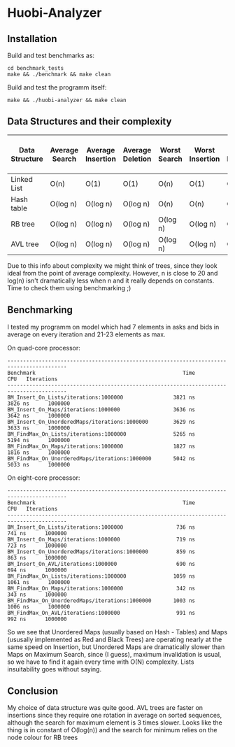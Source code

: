 # Huobi-Analyzer

## Installation

Build and test benchmarks as:

    cd benchmark_tests
    make && ./benchmark && make clean
    
Build and test the programm itself:

    make && ./huobi-analyzer && make clean

## Data Structures and their complexity

| Data Structure | Average Search | Average Insertion | Average Deletion | Worst Search | Worst Insertion | Worst Deletion | Max/min element access | Does it suit our goal? |
|----------------|----------------|-------------------|------------------|--------------|-----------------|----------------|------------------------|------------------------|
| Linked List    | O(n)           | O(1)              | O(1)             | O(n)         | O(1)            | O(1)           | O(n)                   | maybe                  |
| Hash table     | O(log n)       | O(log n)          | O(log n)         | O(n)         | O(n)            | O(n)           | O(n)                   | yes                    |
| RB tree        | O(log n)       | O(log n)          | O(log n)         | O(log n)     | O(log n)        | O(log n)       | O(1)                   | yes                    |
| AVL tree       | O(log n)       | O(log n)          | O(log n)         | O(log n)     | O(log n)        | O(log n)       | O(1)                   | maybe                  |

Due to this info about complexity we might think of trees, since they look ideal from the point of average complexity. However, n is close to 20 and log(n) isn't dramatically less when n and it really depends on constants. Time to check them using benchmarking ;)

## Benchmarking

I tested my programm on model which had 7 elements in asks and bids in average on every iteration and 21-23 elements as max.

On quad-core processor:

    -----------------------------------------------------------------------------------------
    Benchmark                                               Time             CPU   Iterations
    -----------------------------------------------------------------------------------------
    BM_Insert_On_Lists/iterations:1000000                3821 ns         3826 ns      1000000
    BM_Insert_On_Maps/iterations:1000000                 3636 ns         3642 ns      1000000
    BM_Insert_On_UnorderedMaps/iterations:1000000        3629 ns         3633 ns      1000000
    BM_FindMax_On_Lists/iterations:1000000               5265 ns         5194 ns      1000000
    BM_FindMax_On_Maps/iterations:1000000                1827 ns         1816 ns      1000000
    BM_FindMax_On_UnorderedMaps/iterations:1000000       5042 ns         5033 ns      1000000

On eight-core processor:

    -----------------------------------------------------------------------------------------
    Benchmark                                               Time             CPU   Iterations
    -----------------------------------------------------------------------------------------
    BM_Insert_On_Lists/iterations:1000000                 736 ns          741 ns      1000000
    BM_Insert_On_Maps/iterations:1000000                  719 ns          723 ns      1000000
    BM_Insert_On_UnorderedMaps/iterations:1000000         859 ns          863 ns      1000000
    BM_Insert_On_AVL/iterations:1000000                   690 ns          694 ns      1000000
    BM_FindMax_On_Lists/iterations:1000000               1059 ns         1061 ns      1000000
    BM_FindMax_On_Maps/iterations:1000000                 342 ns          343 ns      1000000
    BM_FindMax_On_UnorderedMaps/iterations:1000000       1003 ns         1006 ns      1000000
    BM_FindMax_On_AVL/iterations:1000000                  991 ns          992 ns      1000000

So we see that Unordered Maps (usually based on Hash - Tables) and Maps (ususally implemented as Red and Black Trees) are operating nearly at the same speed on Insertion, but Unordered Maps are dramatically slower than Maps on Maximum Search, since (I guess), maximum invalidation is usual, so we have to find it again every time with O(N) complexity. Lists insuitability goes without saying.

## Conclusion

My choice of data structure was quite good. AVL trees are faster on insertions since they require one rotation in average on sorted sequences, although the search for maximum element is 3 times slower. Looks like the thing is in constant of O(log(n)) and the search for minimum relies on the node colour for RB trees
